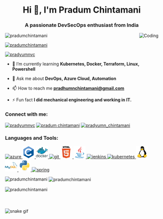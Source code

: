 
<h1 align="center">Hi 👋, I'm Pradum Chintamani</h1>
<h3 align="center">A passionate DevSecOps enthusiast from India</h3>
<img align="right" alt="Coding" widht="400" src="https://iconscout.com/lottie-animation/professional-male-devops-8872610">

<p align="left"> <img src="https://komarev.com/ghpvc/?username=pradumchintamani&label=Profile%20views&color=0e75b6&style=flat" alt="pradumchintamani" /> </p>

<p align="left"> <a href="https://github.com/ryo-ma/github-profile-trophy"><img src="https://github-profile-trophy.vercel.app/?username=pradumchintamani" alt="pradumchintamani" /></a> </p>

<p align="left"> <a href="https://twitter.com/pradyumnvc" target="blank"><img src="https://img.shields.io/twitter/follow/pradyumnvc?logo=twitter&style=for-the-badge" alt="pradyumnvc" /></a> </p>

- 🌱 I’m currently learning **Kubernetes, Docker, Terraform, Linux, Powershell**

- 💬 Ask me about **DevOps, Azure Cloud, Automation**

- 📫 How to reach me **pradhumnchintamani@gmail.com**

- ⚡ Fun fact **I did mechanical engineering and working in IT.**

<h3 align="left">Connect with me:</h3>
<p align="left">
<a href="https://twitter.com/pradyumnvc" target="blank"><img align="center" src="https://raw.githubusercontent.com/rahuldkjain/github-profile-readme-generator/master/src/images/icons/Social/twitter.svg" alt="pradyumnvc" height="30" width="40" /></a>
<a href="https://linkedin.com/in/pradum chintamani" target="blank"><img align="center" src="https://raw.githubusercontent.com/rahuldkjain/github-profile-readme-generator/master/src/images/icons/Social/linked-in-alt.svg" alt="pradum chintamani" height="30" width="40" /></a>
<a href="https://instagram.com/pradyumn_chintamani" target="blank"><img align="center" src="https://raw.githubusercontent.com/rahuldkjain/github-profile-readme-generator/master/src/images/icons/Social/instagram.svg" alt="pradyumn_chintamani" height="30" width="40" /></a>
</p>

<h3 align="left">Languages and Tools:</h3>
<p align="left"> <a href="https://azure.microsoft.com/en-in/" target="_blank" rel="noreferrer"> <img src="https://www.vectorlogo.zone/logos/microsoft_azure/microsoft_azure-icon.svg" alt="azure" width="40" height="40"/> </a> <a href="https://www.cprogramming.com/" target="_blank" rel="noreferrer"> <img src="https://raw.githubusercontent.com/devicons/devicon/master/icons/c/c-original.svg" alt="c" width="40" height="40"/> </a> <a href="https://www.docker.com/" target="_blank" rel="noreferrer"> <img src="https://raw.githubusercontent.com/devicons/devicon/master/icons/docker/docker-original-wordmark.svg" alt="docker" width="40" height="40"/> </a> <a href="https://git-scm.com/" target="_blank" rel="noreferrer"> <img src="https://www.vectorlogo.zone/logos/git-scm/git-scm-icon.svg" alt="git" width="40" height="40"/> </a> <a href="https://www.w3.org/html/" target="_blank" rel="noreferrer"> <img src="https://raw.githubusercontent.com/devicons/devicon/master/icons/html5/html5-original-wordmark.svg" alt="html5" width="40" height="40"/> </a> <a href="https://www.java.com" target="_blank" rel="noreferrer"> <img src="https://raw.githubusercontent.com/devicons/devicon/master/icons/java/java-original.svg" alt="java" width="40" height="40"/> </a> <a href="https://www.jenkins.io" target="_blank" rel="noreferrer"> <img src="https://www.vectorlogo.zone/logos/jenkins/jenkins-icon.svg" alt="jenkins" width="40" height="40"/> </a> <a href="https://kubernetes.io" target="_blank" rel="noreferrer"> <img src="https://www.vectorlogo.zone/logos/kubernetes/kubernetes-icon.svg" alt="kubernetes" width="40" height="40"/> </a> <a href="https://www.linux.org/" target="_blank" rel="noreferrer"> <img src="https://raw.githubusercontent.com/devicons/devicon/master/icons/linux/linux-original.svg" alt="linux" width="40" height="40"/> </a> <a href="https://www.mysql.com/" target="_blank" rel="noreferrer"> <img src="https://raw.githubusercontent.com/devicons/devicon/master/icons/mysql/mysql-original-wordmark.svg" alt="mysql" width="40" height="40"/> </a> <a href="https://www.python.org" target="_blank" rel="noreferrer"> <img src="https://raw.githubusercontent.com/devicons/devicon/master/icons/python/python-original.svg" alt="python" width="40" height="40"/> </a> <a href="https://spring.io/" target="_blank" rel="noreferrer"> <img src="https://www.vectorlogo.zone/logos/springio/springio-icon.svg" alt="spring" width="40" height="40"/> </a> </p>

<p><img align="left" src="https://github-readme-stats.vercel.app/api/top-langs?username=pradumchintamani&show_icons=true&locale=en&layout=compact" alt="pradumchintamani" /></p>

<p>&nbsp;<img align="center" src="https://github-readme-stats.vercel.app/api?username=pradumchintamani&show_icons=true&locale=en" alt="pradumchintamani" /></p>

<p><img align="center" src="https://github-readme-streak-stats.herokuapp.com/?user=pradumchintamani&" alt="pradumchintamani" /></p>

###

<br clear="both">

![snake gif](https://github.com/pradumchintamani/pradumchintamani/blob/output/github-contribution-grid-snake.gif)



###
